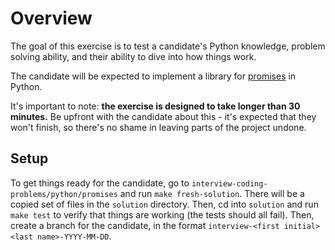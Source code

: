 # Overview

The goal of this exercise is to test a candidate's Python knowledge, problem solving ability, and their ability to dive into how things work.

The candidate will be expected to implement a library for [promises](https://developer.mozilla.org/en-US/docs/Web/JavaScript/Reference/Global_Objects/Promise) in Python.

It's important to note: **the exercise is designed to take longer than 30 minutes.**  Be upfront with the candidate about this - it's expected that they won't finish, so there's no shame in leaving parts of the project undone.

## Setup

To get things ready for the candidate, go to `interview-coding-problems/python/promises` and run `make fresh-solution`.  There will be a copied set of files in the `solution` directory.  Then, cd into `solution` and run `make test` to verify that things are working (the tests should all fail).  Then, create a branch for the candidate, in the format `interview-<first initial><last name>-YYYY-MM-DD`.
